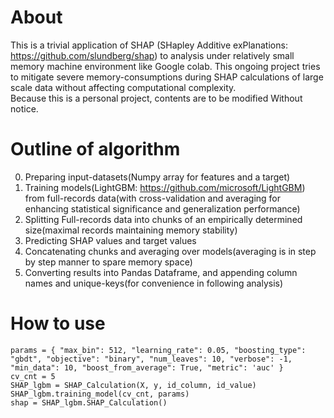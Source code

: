 # About
This is a trivial application of SHAP (SHapley Additive exPlanations: https://github.com/slundberg/shap) to analysis under relatively small memory machine environment like Google colab. This ongoing project tries to mitigate severe memory-consumptions during SHAP calculations of large scale data without affecting computational complexity.  
Because this is a personal project, contents are to be modified Without notice.
# Outline of algorithm
0. Preparing input-datasets(Numpy array for features and a target)  
1. Training models(LightGBM: https://github.com/microsoft/LightGBM) from full-records data(with cross-validation and averaging for enhancing statistical significance and generalization performance)  
2. Splitting Full-records data into chunks of an empirically determined size(maximal records maintaining memory stability)  
3. Predicting SHAP values and target values  
4. Concatenating chunks and averaging over models(averaging is in step by step manner to spare memory space)  
5. Converting results into Pandas Dataframe, and appending column names and unique-keys(for convenience in following analysis)
# How to use  
`
params = {
    "max_bin": 512,
    "learning_rate": 0.05,
    "boosting_type": "gbdt",
    "objective": "binary",
    "num_leaves": 10,
    "verbose": -1,
    "min_data": 10,
    "boost_from_average": True,
    "metric": 'auc'
}
`  
`cv_cnt = 5`  
`SHAP_lgbm = SHAP_Calculation(X, y, id_column, id_value)`  
`SHAP_lgbm.training_model(cv_cnt, params)`  
`shap = SHAP_lgbm.SHAP_Calculation()`  



